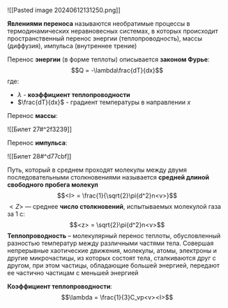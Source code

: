 ![[Pasted image 20240612131250.png]]

**Явлениями переноса** называются необратимые процессы в термодинамических неравновесных системах, в которых происходит пространственный перенос энергии (теплопроводность), массы (диффузия), импульса (внутреннее трение)

Перенос **энергии** (в форме теплоты) описывается **законом Фурье**: $$Q = -\lambda\frac{dT}{dx}$$где: 
- $\lambda$ - **коэффициент теплопроводности**
- $\frac{dT}{dx}$ - градиент температуры в направлении $x$

Перенос **массы**: 

![[Билет 27#^2f3239]]

Перенос **импульса**:

![[Билет 28#^d77cbf]]

Путь, который в среднем проходят молекулы между двумя последовательными столкновениями называется **средней длиной свободного пробега молекул**$$<I> = \frac{1}{\sqrt{2}\pi{d^2}n<v>}$$$<Z>$ — среднее **число столкновений**, испытываемых молекулой газа за 1 с:
$$<z> = \sqrt{2}\pi{d^2}n<v>$$
**Теплопроводность** – молекулярный перенос теплоты, обусловленный разностью температур между различными частями тела. Совершая непрерывные хаотические движения, молекулы, атомы, электроны и другие микрочастицы, из которых состоят тела, сталкиваются друг с другом, при этом частицы, обладающие большей энергией, передают ее частично частицам с меньшей энергией

**Коэффициент теплопроводности**: $$\lambda = \frac{1}{3}C_vp<v><I>$$

